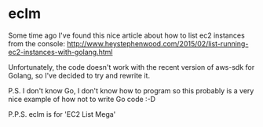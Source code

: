# eclm

Some time ago I've found this nice article about how to list ec2 instances from the console:
http://www.heystephenwood.com/2015/02/list-running-ec2-instances-with-golang.html

Unfortunately, the code doesn't work with the recent version of aws-sdk for Golang, so I've decided to try and rewrite it.

P.S. I don't know Go, I don't know how to program so this probably is a very nice example of how not to write Go code :-D

P.P.S. eclm is for 'EC2 List Mega'
